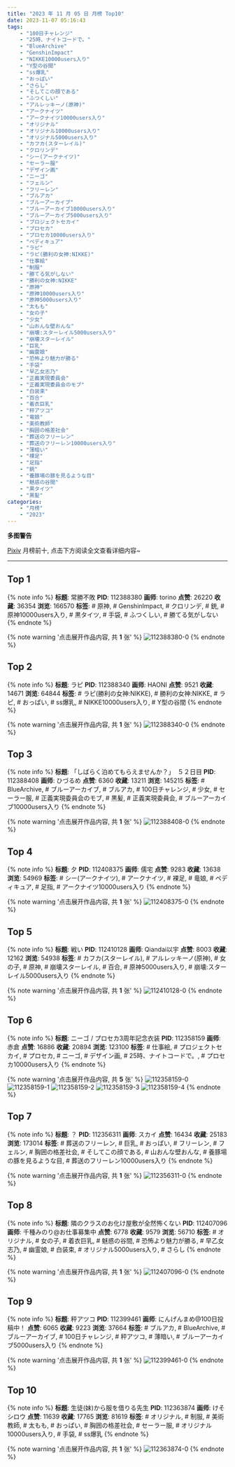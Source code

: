 ```yaml
---
title: "2023 年 11 月 05 日 月榜 Top10"
date: 2023-11-07 05:16:43
tags:
    - "100日チャレンジ"
    - "25時、ナイトコードで。"
    - "BlueArchive"
    - "GenshinImpact"
    - "NIKKE10000users入り"
    - "Y型の谷間"
    - "ss爆乳"
    - "おっぱい"
    - "さらし"
    - "そしてこの顔である"
    - "ふつくしい"
    - "アルレッキーノ(原神)"
    - "アークナイツ"
    - "アークナイツ10000users入り"
    - "オリジナル"
    - "オリジナル10000users入り"
    - "オリジナル5000users入り"
    - "カフカ(スターレイル)"
    - "クロリンデ"
    - "シー(アークナイツ)"
    - "セーラー服"
    - "デザイン画"
    - "ニーゴ"
    - "フェルン"
    - "フリーレン"
    - "ブルアカ"
    - "ブルーアーカイブ"
    - "ブルーアーカイブ10000users入り"
    - "ブルーアーカイブ5000users入り"
    - "プロジェクトセカイ"
    - "プロセカ"
    - "プロセカ10000users入り"
    - "ペディキュア"
    - "ラピ"
    - "ラピ(勝利の女神:NIKKE)"
    - "仕事絵"
    - "制服"
    - "勝てる気がしない"
    - "勝利の女神:NIKKE"
    - "原神"
    - "原神10000users入り"
    - "原神5000users入り"
    - "太もも"
    - "女の子"
    - "少女"
    - "山おんな壁おんな"
    - "崩壊:スターレイル5000users入り"
    - "崩壊スターレイル"
    - "巨乳"
    - "幽霊娘"
    - "恐怖より魅力が勝る"
    - "手袋"
    - "早乙女志乃"
    - "正義実現委員会"
    - "正義実現委員会のモブ"
    - "白装束"
    - "百合"
    - "着衣巨乳"
    - "秤アツコ"
    - "竜娘"
    - "美術教師"
    - "胸囲の格差社会"
    - "葬送のフリーレン"
    - "葬送のフリーレン10000users入り"
    - "薄暗い"
    - "裸足"
    - "足指"
    - "銃"
    - "養豚場の豚を見るような目"
    - "魅惑の谷間"
    - "黒タイツ"
    - "黒髪"
categories:
    - "月榜"
    - "2023"
---
```


<i class="fa fa-triangle-exclamation"></i>**多图警告**<i class="fa fa-triangle-exclamation"></i>

[Pixiv](https://www.pixiv.net/) 月榜前十, 点击下方阅读全文查看详细内容~

<!-- more -->

---

## Top 1

{% note info %}
**标题**: 常勝不敗
**PID**: 112388380 **画师**: torino
**点赞**: 26220 **收藏**: 36354 **浏览**: 166570
**标签**: # 原神, # GenshinImpact, # クロリンデ, # 銃, # 原神10000users入り, # 黒タイツ, # 手袋, # ふつくしい, # 勝てる気がしない
{% endnote %}

{% note warning '点击展开作品内容, 共 **1** 张' %}
![112388380-0](https://i.pixiv.re/img-original/img/2023/10/09/00/00/13/112388380_p0.jpg)
{% endnote %}

## Top 2

{% note info %}
**标题**: ラピ
**PID**: 112388340 **画师**: HAONI
**点赞**: 9521 **收藏**: 14671 **浏览**: 64844
**标签**: # ラピ(勝利の女神:NIKKE), # 勝利の女神:NIKKE, # ラピ, # おっぱい, # ss爆乳, # NIKKE10000users入り, # Y型の谷間
{% endnote %}

{% note warning '点击展开作品内容, 共 **1** 张' %}
![112388340-0](https://i.pixiv.re/img-original/img/2023/10/09/00/00/06/112388340_p0.jpg)
{% endnote %}

## Top 3

{% note info %}
**标题**: 「しばらく泊めてもらえませんか？」　５２日目
**PID**: 112388408 **画师**: ひづるめ
**点赞**: 6360 **收藏**: 13211 **浏览**: 145215
**标签**: # BlueArchive, # ブルーアーカイブ, # ブルアカ, # 100日チャレンジ, # 少女, # セーラー服, # 正義実現委員会のモブ, # 黒髪, # 正義実現委員会, # ブルーアーカイブ10000users入り
{% endnote %}

{% note warning '点击展开作品内容, 共 **1** 张' %}
![112388408-0](https://i.pixiv.re/img-original/img/2023/10/09/00/00/17/112388408_p0.jpg)
{% endnote %}

## Top 4

{% note info %}
**标题**: 夕
**PID**: 112408375 **画师**: 儒宅
**点赞**: 9283 **收藏**: 13638 **浏览**: 54969
**标签**: # シー(アークナイツ), # アークナイツ, # 裸足, # 竜娘, # ペディキュア, # 足指, # アークナイツ10000users入り
{% endnote %}

{% note warning '点击展开作品内容, 共 **1** 张' %}
![112408375-0](https://i.pixiv.re/img-original/img/2023/10/09/18/00/06/112408375_p0.jpg)
{% endnote %}

## Top 5

{% note info %}
**标题**: 戦い
**PID**: 112410128 **画师**: Qiandai以宇
**点赞**: 8003 **收藏**: 12162 **浏览**: 54938
**标签**: # カフカ(スターレイル), # アルレッキーノ(原神), # 女の子, # 原神, # 崩壊スターレイル, # 百合, # 原神5000users入り, # 崩壊:スターレイル5000users入り
{% endnote %}

{% note warning '点击展开作品内容, 共 **1** 张' %}
![112410128-0](https://i.pixiv.re/img-original/img/2023/10/09/19/00/29/112410128_p0.png)
{% endnote %}

## Top 6

{% note info %}
**标题**: ニーゴ / プロセカ3周年記念衣装
**PID**: 112358159 **画师**: 赤倉
**点赞**: 16886 **收藏**: 20894 **浏览**: 123100
**标签**: # 仕事絵, # プロジェクトセカイ, # プロセカ, # ニーゴ, # デザイン画, # 25時、ナイトコードで。, # プロセカ10000users入り
{% endnote %}

{% note warning '点击展开作品内容, 共 **5** 张' %}
![112358159-0](https://i.pixiv.re/img-original/img/2023/10/08/00/01/13/112358159_p0.png)
![112358159-1](https://i.pixiv.re/img-original/img/2023/10/08/00/01/13/112358159_p1.png)
![112358159-2](https://i.pixiv.re/img-original/img/2023/10/08/00/01/13/112358159_p2.png)
![112358159-3](https://i.pixiv.re/img-original/img/2023/10/08/00/01/13/112358159_p3.png)
![112358159-4](https://i.pixiv.re/img-original/img/2023/10/08/00/01/13/112358159_p4.png)
{% endnote %}

## Top 7

{% note info %}
**标题**: ？
**PID**: 112356311 **画师**: スカイ
**点赞**: 16434 **收藏**: 25183 **浏览**: 173014
**标签**: # 葬送のフリーレン, # 巨乳, # おっぱい, # フリーレン, # フェルン, # 胸囲の格差社会, # そしてこの顔である, # 山おんな壁おんな, # 養豚場の豚を見るような目, # 葬送のフリーレン10000users入り
{% endnote %}

{% note warning '点击展开作品内容, 共 **1** 张' %}
![112356311-0](https://i.pixiv.re/img-original/img/2023/10/07/23/09/03/112356311_p0.jpg)
{% endnote %}

## Top 8

{% note info %}
**标题**: 隣のクラスのお化け屋敷が全然怖くない
**PID**: 112407096 **画师**: 千種みのり@お仕事募集中
**点赞**: 6778 **收藏**: 9579 **浏览**: 56710
**标签**: # オリジナル, # 女の子, # 着衣巨乳, # 魅惑の谷間, # 恐怖より魅力が勝る, # 早乙女志乃, # 幽霊娘, # 白装束, # オリジナル5000users入り, # さらし
{% endnote %}

{% note warning '点击展开作品内容, 共 **1** 张' %}
![112407096-0](https://i.pixiv.re/img-original/img/2023/10/09/17/08/29/112407096_p0.jpg)
{% endnote %}

## Top 9

{% note info %}
**标题**: 秤アツコ
**PID**: 112399461 **画师**: にんげんまめ@100日投稿中！
**点赞**: 6065 **收藏**: 9223 **浏览**: 37664
**标签**: # ブルアカ, # BlueArchive, # ブルーアーカイブ, # 100日チャレンジ, # 秤アツコ, # 薄暗い, # ブルーアーカイブ5000users入り
{% endnote %}

{% note warning '点击展开作品内容, 共 **1** 张' %}
![112399461-0](https://i.pixiv.re/img-original/img/2023/10/09/11/15/19/112399461_p0.png)
{% endnote %}

## Top 10

{% note info %}
**标题**: 生徒(妹)から服を借りる先生
**PID**: 112363874 **画师**: けそシロウ
**点赞**: 11639 **收藏**: 17765 **浏览**: 81619
**标签**: # オリジナル, # 制服, # 美術教師, # 太もも, # おっぱい, # 胸囲の格差社会, # セーラー服, # オリジナル10000users入り, # 手袋, # ss爆乳
{% endnote %}

{% note warning '点击展开作品内容, 共 **1** 张' %}
![112363874-0](https://i.pixiv.re/img-original/img/2023/10/08/05/11/02/112363874_p0.jpg)
{% endnote %}
